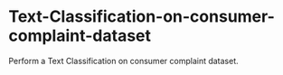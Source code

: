 # Text-Classification-on-consumer-complaint-dataset
Perform a Text Classification on consumer complaint dataset.
